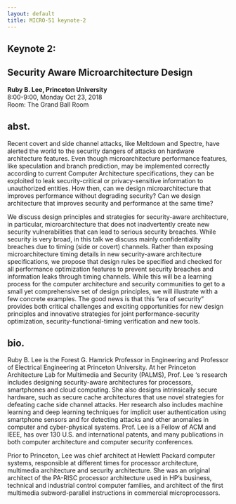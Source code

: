 ```yaml
---
layout: default
title: MICRO-51 keynote-2
---
```


## Keynote 2: 
## Security Aware Microarchitecture Design 
**Ruby B. Lee, Princeton University**<br>
8:00-9:00, Monday Oct 23, 2018<br>
Room: The Grand Ball Room

## abst.
Recent covert and side channel attacks, like Meltdown and Spectre, have alerted the world to the security dangers of attacks on hardware architecture features. Even though microarchitecture performance features, like speculation and branch prediction, may be implemented correctly according to current Computer Architecture specifications, they can be exploited to leak security-critical or privacy-sensitive information to unauthorized entities. How then, can we design microarchitecture that improves performance without degrading security? Can we design architecture that improves security and performance at the same time?

We discuss design principles and strategies for security-aware architecture, in particular, microarchitecture that does not inadvertently create new security vulnerabilities that can lead to serious security breaches. While security is very broad, in this talk we discuss mainly confidentiality breaches due to timing (side or covert) channels. Rather than exposing microarchitecture timing details in new security-aware architecture specifications, we propose that design rules be specified and checked for all performance optimization features to prevent security breaches and information leaks through timing channels. While this will be a learning process for the computer architecture and security communities to get to a small yet comprehensive set of design principles, we will illustrate with a few concrete examples. The good news is that this “era of security” provides both critical challenges and exciting opportunities for new design principles and innovative strategies for joint performance-security optimization, security-functional-timing verification and new tools. 
## bio.
Ruby B. Lee is the Forest G. Hamrick Professor in Engineering and Professor of Electrical Engineering at Princeton University. At her Princeton Architecture Lab for Multimedia and Security (PALMS), Prof. Lee ‘s research includes designing security-aware architectures for processors, smartphones and cloud computing. She also designs intrinsically secure hardware, such as secure cache architectures that use novel strategies for defeating cache side channel attacks. Her research also includes machine learning and deep learning techniques for implicit user authentication using smartphone sensors and for detecting attacks and other anomalies in computer and cyber-physical systems. Prof. Lee is a Fellow of ACM and IEEE, has over 130 U.S. and international patents, and many publications in both computer architecture and computer security conferences.

Prior to Princeton, Lee was chief architect at Hewlett Packard computer systems, responsible at different times for processor architecture, multimedia architecture and security architecture. She was an original architect of the PA-RISC processor architecture used in HP’s business, technical and industrial control computer families, and architect of the first multimedia subword-parallel instructions in commercial microprocessors.
